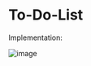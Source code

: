 # To-Do-List

Implementation:

![image](https://github.com/vbs30/To-Do-List/assets/95699405/d33aae56-5a84-4ad4-927b-51181b10fb50)
